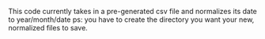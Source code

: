 This code currently takes in a pre-generated csv file and normalizes its date to year/month/date
ps: you have to create the directory you want your new, normalized files to save. 
